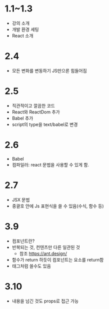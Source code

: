 # 1.1~1.3

- 강의 소개
- 개발 환경 세팅
- React 소개

# 2.4

- 모든 변화를 변동하기 JS만으론 힘들어짐

# 2.5

- 직관적이고 깔끔한 코드
- React와 ReactDom 추가
- Babel 추가
- script의 type을 text/babel로 변경

# 2.6

- Babel
- 컴파일러: react 문법을 사용할 수 있게 함.

# 2.7

- JSX 문법
- 중괄호 안에 Js 표현식을 쓸 수 있음(수식, 함수 등)

# 3.9

- 컴포넌트란?
- 반복되는 것, 컨텐츠만 다른 일관된 것
  - 참조 https://ant.design/
- 함수가 return 하듯이 컴포넌트는 요소를 return함
- 태그처럼 쓸수도 있음

# 3.10

- 내용을 넘긴 것도 props로 접근 가능
